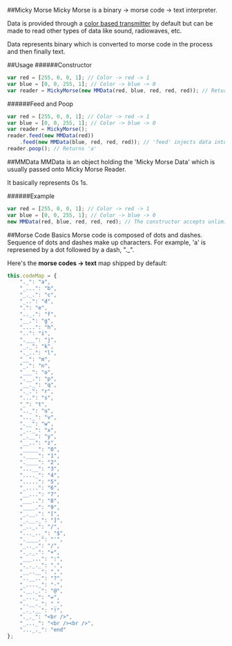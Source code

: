##Micky Morse
Micky Morse is a binary -> morse code -> text interpreter.

Data is provided through a [color based transmitter](http://eng1003.eng.monash.edu/apps/morsetransmitter) by default but can be made to read other types of data like sound, radiowaves, etc.

Data represents binary which is converted to morse code in the process and then finally text.

##Usage
######Constructor

```javascript
var red = [255, 0, 0, 1]; // Color -> red -> 1
var blue = [0, 0, 255, 1]; // Color -> blue -> 0
var reader = MickyMorse(new MMData(red, blue, red, red, red)); // Returns 'a'
```

######Feed and Poop

```javascript
var red = [255, 0, 0, 1]; // Color -> red -> 1
var blue = [0, 0, 255, 1]; // Color -> blue -> 0
var reader = MickyMorse();
reader.feed(new MMData(red))
	.feed(new MMData(blue, red, red, red)); // 'feed' injects data into the reader and can be chained as well
reader.poop(); // Returns 'a'
```

##MMData
MMData is an object holding the 'Micky Morse Data' which is usually passed onto Micky Morse Reader.

It basically represents 0s 1s.

######Example

```javascript
var red = [255, 0, 0, 1]; // Color -> red -> 1
var blue = [0, 0, 255, 1]; // Color -> blue -> 0
new MMData(red, blue, red, red, red); // The constructor accepts unlimited arguments, each representing piece of data
```

##Morse Code Basics
Morse code is composed of dots and dashes. Sequence of dots and dashes make up characters. For example, 'a' is represened by a dot followed by a dash, "._".

Here's the __morse codes -> text__ map shipped by default:

```javascript
this.codeMap = {
    "._": "a",
    "_...": "b",
    "_._.": "c",
    "_..": "d",
    ".": "e",
    ".._.": "f",
    "__.": "g",
    "....": "h",
    "..": "i",
    ".___": "j",
    "_._": "k",
    "._..": "l",
    "__": "m",
    "_.": "n",
    "___": "o",
    ".__.": "p",
    "__._": "q",
    "._.": "r",
    "...": "s",
    "_": "t",
    ".._": "u",
    "..._": "v",
    ".__": "w",
    "_.._": "x",
    "_.__": "y",
    "__..": "z",
    "_____": "0",
    ".____": "1",
    ".____": "2",
    "...__": "3",
    "...._": "4",
    ".....": "5",
    "_....": "6",
    "__...": "7",
    "___..": "8",
    "____.": "9",
    "_.__.": "[",
    "_.__._": "]",
    "_.._.": "/",
    "..._.._": "$",
    ".____.": "'",
    "_.._.": "/",
    "._._.": "+",
    "___...": ":",
    "._._._": ".",
    "__..__": ",",
    "..__..": "?",
    "_...._": "-",
    ".__._.": "@",
    "_..._": "=",
    "..__._": "_",
    "_._.__": "!",
    "._._": "<br />",
    "_..._": "<br /><br />",
    "..._._": "end"
};
```
